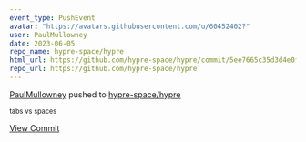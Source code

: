 ```yaml
---
event_type: PushEvent
avatar: "https://avatars.githubusercontent.com/u/60452402?"
user: PaulMullowney
date: 2023-06-05
repo_name: hypre-space/hypre
html_url: https://github.com/hypre-space/hypre/commit/5ee7665c35d3d4e0fe4eb2b0772b9330c26d9d20
repo_url: https://github.com/hypre-space/hypre
---
```


<a href='https://github.com/PaulMullowney' target='_blank'>PaulMullowney</a> pushed to <a href='https://github.com/hypre-space/hypre' target='_blank'>hypre-space/hypre</a>

<small>tabs vs spaces</small>

<a href='https://github.com/hypre-space/hypre/commit/5ee7665c35d3d4e0fe4eb2b0772b9330c26d9d20' target='_blank'>View Commit</a>